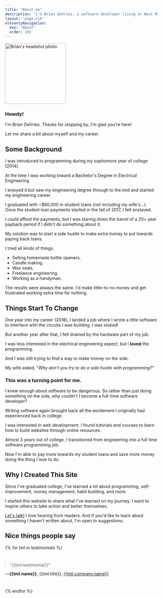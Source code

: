 ```yaml
---
title: "About me"
description: "I'm Brian DeVries, a software developer living in West Michigan. I'm originally from Loveland, Colorado."
layout: "page.njk"
eleventyNavigation:
  key: "About"
  order: 200
---
```


<img class="profile-pic bounce-in"
  alt="Brian's headshot photo"
  title="That's me!"
  height="200"
  width="200"
  src="/images/BrianProfilePic.jpg" />

### Howdy!

I'm Brian DeVries. Thanks for stopping by, I'm glad you're here!

Let me share a bit about myself and my career.

## Some Background

I was introduced to programming during my sophomore year of college (2014).

At the time I was working toward a Bachelor's Degree in Electrical Engineering.

I enjoyed it but saw my engineering degree through to the end and started my engineering career.

I graduated with ~$80,000 in student loans (not including my wife's...). Once the student loan payments started in the fall of 2017, I felt enslaved.

I could afford the payments, but I was staring down the barrel of a 20+ year payback period if I didn't do something about it.

My solution was to start a side hustle to make extra money to put towards paying back loans.

I tried all kinds of things.

- Selling homemade bottle openers.
- Candle making.
- Wax seals.
- Freelance engineering.
- Working as a handyman.

The results were always the same. I'd make little-to-no money and get frustrated working extra time for nothing.

## Things Start To Change

One year into my career (2018), I landed a job where I wrote a little software to interface with the circuits I was building. I was stoked!

But another year after that, I felt drained by the hardware part of my job.

I was less interested in the electrical engineering aspect, but I **loved** the programming.

And I was still trying to find a way to make money on the side.

My wife asked, "_Why don't you try to do a side hustle with programming?_"

### This was a turning point for me.

I knew enough about software to be dangerous. So rather than just doing something on the side, why couldn't I become a full-time software developer?

Writing software again brought back all the excitement I originally had experienced back in college.

I was interested in web development. I found tutorials and courses to learn how to build websites through online resources.

Almost 3 years out of college, I transitioned from engineering into a full time software programming job.

Now I'm able to pay more towards my student loans and save more money doing the thing I love to do.

## Why I Created This Site

Since I've graduated college, I've learned a lot about programming, self-improvement, money management, habit building, and more.

I started this website to share what I've learned on my journey. I want to inspire others to take action and better themselves.

[Let's talk!](/contact) I love hearing from readers. And if you'd like to learn about something I haven't written about, I'm open to suggestions.

## Nice things people say

<!-- List testimonials -->
{% for tml in testimonials %}
  <figure class="testimonial">
    <blockquote class="testimonial-quote">“{{tml.testimonial}}”</blockquote>
    <figcaption class="testimonial-caption">
      —<strong>{{tml.name}}</strong>, {{tml.title}}, <a href="{{tml.company.url}}" rel="noreferrer nofollow">{{tml.company.name}}</a>
    </figcaption>
  </figure>
{% endfor %}

<style>
  .testimonial {
    margin: 2.5rem 0;
  }
  .testimonial-quote {
    margin: 0;
  }
  .testimonial-caption {
    margin-top: 0.75rem;
  }
</style>